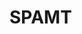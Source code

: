 <html>

<body style="background-image:url('pa6v03g1glo91.gif'); background-repeat:repeat;">
<h1>SPAMT</h1>
</body>
  
</html>

